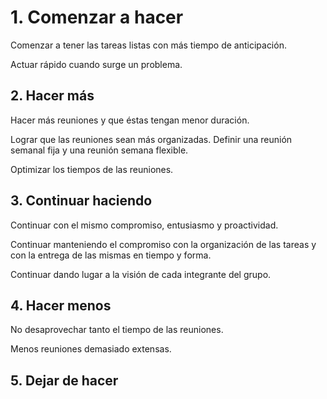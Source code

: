 <h1>1. Comenzar a hacer</h1>
<p>Comenzar a tener las tareas listas con más tiempo de anticipación.</p>
<p>Actuar rápido cuando surge un problema.</p>

<h2>2. Hacer más</h2>
<p>Hacer más reuniones y que éstas tengan menor duración.</p>
<p>Lograr que las reuniones sean más organizadas. Definir una reunión semanal fija y una reunión semana flexible.</p>
<p>Optimizar los tiempos de las reuniones.</p>

<h2>3. Continuar haciendo</h2>
<p>Continuar con el mismo compromiso, entusiasmo y proactividad.</p>
<p>Continuar manteniendo el compromiso con la organización de las tareas y con la entrega de las mismas en tiempo y forma.</p>
<p>Continuar dando lugar a la visión de cada integrante del grupo.</p>

<h2>4. Hacer menos</h2>
<p>No desaprovechar tanto el tiempo de las reuniones.</p>
<p>Menos reuniones demasiado extensas.</p>

<h2>5. Dejar de hacer</h2>